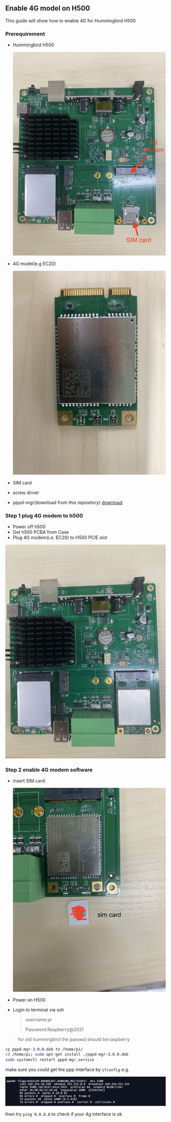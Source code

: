 ## Enable 4G model on H500

This guide will show how to enable 4G for Hummingbird H500

### Prerequirement

* Hummingbird H500

  ![H500](./images/h500.jpg)

* 4G model(e.g EC20) 

  ![ec20](./images/ec20.jpg)

* SIM card

* screw driver

* pppd-mgr(download from this repository) [download](../tools/pppd-mgr-3.0.0.deb)

  

### Step 1 plug 4G modem to h500

* Power off h500
* Get h500 PCBA from Case
* Plug 4G modem(i.e. EC20) to H500 PCIE slot

![h500_4g](./images/h500_4g.jpg)



### Step 2 enable 4G modem software

* insert SIM card

  ![sim_card](./images/h500_sim_card.jpg)

* Power on H500

* Login to terminal via ssh

  > username:pi
  >
  > Password:Raspberry@2021

> for old hummingbird the passwd should be:raspberry

```bash
cp pppd-mgr-3.0.0.deb to /home/pi/
cd /home/pi; sudo apt-get install ./pppd-mgr-3.0.0.deb 
sudo systemctl restart pppd-mgr.service
```

make sure you could get the ppp interface by `ifconfig` e.g.

![ppp0 interface](./images/wwan0.png)



then try `ping 8.8.8.8` to check if your 4g interface is ok
